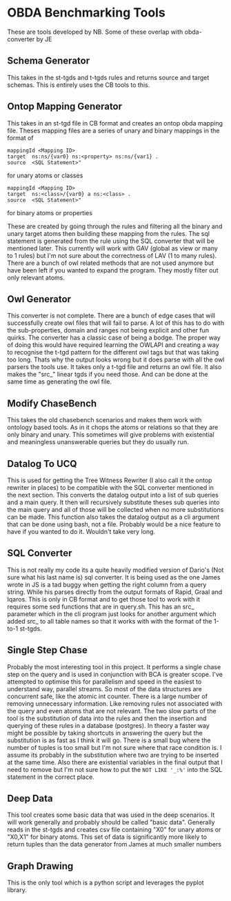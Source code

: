 # OBDA Benchmarking Tools

These are tools developed by NB. Some of these overlap with obda-converter by JE

## Schema Generator

This takes in the st-tgds and t-tgds rules and returns source and target schemas. This is entirely uses the CB tools to this.

## Ontop Mapping Generator

This takes in an st-tgd file in CB format and creates an ontop obda mapping file. Theses mapping files are a series of unary and binary mappings in the format of

```
mappingId <Mapping ID>
target  ns:ns/{var0} ns:<property> ns:ns/{var1} .
source  <SQL Statement>"
```

for unary atoms or classes

```
mappingId <Mapping ID>
target  ns:<class>/{var0} a ns:<class> .
source  <SQL Statement>"
```

for binary atoms or properties

These are created by going through the rules and filtering all the binary and unary target atoms then building these mapping from the rules. The sql statement is generated from the rule using the SQL converter that will be mentioned later. This currently will work with GAV (global as view or many to 1 rules) but I'm not sure about the correctness of LAV (1 to many rules). There are a bunch of owl related methods that are not used anymore but have been left if you wanted to expand the program. They mostly filter out only relevant atoms.

## Owl Generator

This converter is not complete. There are a bunch of edge cases that will successfully create owl files that will fail to parse. A lot of this has to do with the sub-properties, domain and ranges not being explicit and other fun quirks. The converter has a classic case of being a bodge. The proper way of doing this would have required learning the OWLAPI and creating a way to recognise the t-tgd pattern for the different owl tags but that was taking too long. Thats why the output looks wrong but it does parse with all the owl parsers the tools use. It takes only a t-tgd file and returns an owl file. It also makes the "src_" linear tgds if you need those. And can be done at the same time as generating the owl file.

## Modify ChaseBench

This takes the old chasebench scenarios and makes them work with ontology based tools. As in it chops the atoms or relations so that they are only binary and unary. This sometimes will give problems with existential and meaningless unanswerable queries but they do usually run.

## Datalog To UCQ

This is used for getting the Tree Witness Rewriter (I also call it the ontop rewriter in places) to be compatible with the SQL converter mentioned in the next section. This converts the datalog output into a list of sub queries and a main query. It then will recursively substitute theses sub queries into the main query and all of those will be collected when no more substitutions can be made. This function also takes the datalog output as a cli argument that can be done using bash, not a file. Probably would be a nice feature to have if you wanted to do it. Wouldn't take very long. 

## SQL Converter

This is not really my code its a quite heavily modified version of Dario's (Not sure what his last name is) sql converter. It is being used as the one James wrote in JS is a tad buggy when getting the right column from a query string. While his parses directly from the output formats of Rapid, Graal and Iqaros. This is only in CB format and to get those tool to work with it requires some sed functions that are in query.sh. This has an src_ parameter which in the cli program just looks for another argument which added src_ to all table names so that it works with with the format of the 1-to-1 st-tgds.

## Single Step Chase

Probably the most interesting tool in this project. It performs a single chase step on the query and is used in conjunction with BCA is greater scope. I've attempted to optimise this for parallelism and speed in the easiest to understand way, parallel streams. So most of the data structures are concurrent safe, like the atomic int counter. There is a large number of removing unnecessary information. Like removing rules not associated with the query and even atoms that are not relevant. The two slow parts of the tool is the substitution of data into the rules and then the insertion and querying of these rules in a database (postgres). In theory a faster way might be possible by taking shortcuts in answering the query but the substitution is as fast as I think it will go. There is a small bug where the number of tuples is too small but I'm not sure where that race condition is. I assume its probably in the substitution where two are trying to be inserted at the same time. Also there are existential variables in the final output that I need to remove but I'm not sure how to put the ```NOT LIKE '_:%'``` into the SQL statement in the correct place.

## Deep Data

This tool creates some basic data that was used in the deep scenarios. It will work generally and probably should be called "basic data".  Generally reads in the st-tgds and creates csv file containing "X0" for unary atoms or "X0,X1" for binary atoms. This set of data is significantly more likely to return tuples than the data generator from James at much smaller numbers  

## Graph Drawing

This is the only tool which is a python script and leverages the pyplot library.
